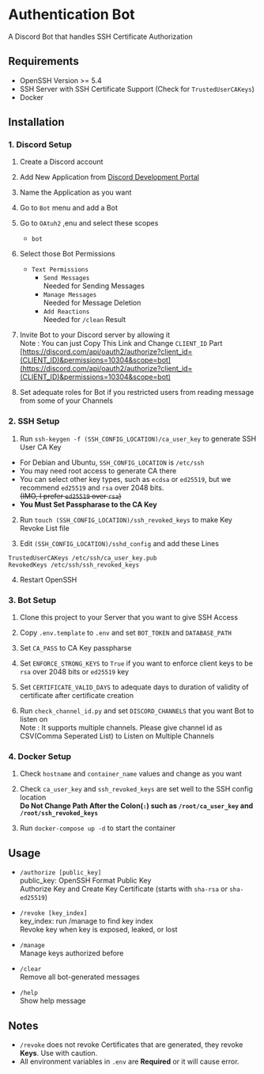 # Authentication Bot

A Discord Bot that handles SSH Certificate Authorization

## Requirements

- OpenSSH Version >= 5.4
- SSH Server with SSH Certificate Support (Check for `TrustedUserCAKeys`)
- Docker

## Installation

### 1. Discord Setup

1. Create a Discord account

2. Add New Application from [Discord Development Portal](https://discord.com/developers/applications)

3. Name the Application as you want

4. Go to `Bot` menu and add a Bot

5. Go to `OAtuh2` ,enu and select these scopes

    - `bot`

6. Select those Bot Permissions

    - `Text Permissions`
        - `Send Messages`  
          Needed for Sending Messages
        - `Manage Messages`  
          Needed for Message Deletion
        - `Add Reactions`  
          Needed for `/clean` Result

7. Invite Bot to your Discord server by allowing it  
   Note : You can just Copy This Link and Change `CLIENT_ID` Part  
   [https://discord.com/api/oauth2/authorize?client_id=(CLIENT_ID)&permissions=10304&scope=bot](https://discord.com/api/oauth2/authorize?client_id=(CLIENT_ID)&permissions=10304&scope=bot)

8. Set adequate roles for Bot if you restricted users from reading message from some of your Channels

### 2. SSH Setup

1. Run `ssh-keygen -f (SSH_CONFIG_LOCATION)/ca_user_key` to generate SSH User CA Key

- For Debian and Ubuntu, `SSH_CONFIG_LOCATION` is `/etc/ssh`
- You may need root access to generate CA there
- You can select other key types, such as `ecdsa` or `ed25519`, but we recommend `ed25519` and `rsa` over 2048 bits.  
  ~~(IMO, I prefer `ed25519` over `rsa`)~~
- **You Must Set Passpharase to the CA Key**

2. Run `touch (SSH_CONFIG_LOCATION)/ssh_revoked_keys` to make Key Revoke List file

3. Edit `(SSH_CONFIG_LOCATION)/sshd_config` and add these Lines

```
TrustedUserCAKeys /etc/ssh/ca_user_key.pub
RevokedKeys /etc/ssh/ssh_revoked_keys
```

4. Restart OpenSSH

### 3. Bot Setup

1. Clone this project to your Server that you want to give SSH Access

2. Copy `.env.template` to `.env` and set `BOT_TOKEN` and `DATABASE_PATH`

3. Set `CA_PASS` to CA Key passpharse

4. Set `ENFORCE_STRONG_KEYS` to `True` if you want to enforce client keys to be `rsa` over 2048 bits or `ed25519` key

5. Set `CERTIFICATE_VALID_DAYS` to adequate days to duration of validity of certificate after certificate creation

6. Run `check_channel_id.py` and set `DISCORD_CHANNELS` that you want Bot to listen on  
   Note : It supports multiple channels. Please give channel id as CSV(Comma Seperated List) to Listen on Multiple
   Channels

### 4. Docker Setup

1. Check `hostname` and `container_name` values and change as you want

2. Check `ca_user_key` and `ssh_revoked_keys` are set well to the SSH config location  
   **Do Not Change Path After the Colon(`:`) such as `/root/ca_user_key` and `/root/ssh_revoked_keys`**

3. Run `docker-compose up -d` to start the container

## Usage

- `/authorize [public_key]`  
  public_key: OpenSSH Format Public Key  
  Authorize Key and Create Key Certificate (starts with `sha-rsa` or `sha-ed25519`)

- `/revoke [key_index]`  
  key_index: run /manage to find key index  
  Revoke key when key is exposed, leaked, or lost

- `/manage`  
  Manage keys authorized before

- `/clear`  
  Remove all bot-generated messages

- `/help`  
  Show help message

## Notes

- `/revoke` does not revoke Certificates that are generated, they revoke **Keys**. Use with caution.
- All environment variables in `.env` are **Required** or it will cause error.
